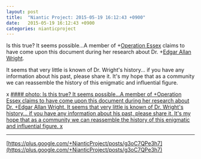 ```yaml
---
layout: post
title:  "Niantic Project: 2015-05-19 16:12:43 +0900"
date:   2015-05-19 16:12:43 +0900
categories: nianticproject
---
```

Is this true? It seems possible...A member of +[Operation Essex](https://plus.google.com/101577681173166935630 "") claims to have come upon this document during her research about Dr. +[Edgar Allan Wright](https://plus.google.com/110289508116377658380 "").

It seems that very little is known of Dr. Wright's history... if you have any information about his past, please share it. It's my hope that as a community we can reassemble the history of this enigmatic and influential figure.

x
[#### photo: Is this true? It seems possible...A member of +Operation Essex claims to have come upon this document during her research about Dr. +Edgar Allan Wright.
It seems that very little is known of Dr. Wright's history... if you have any information about his past, please share it. It's my hope that as a community we can reassemble the history of this enigmatic and influential figure.
x](https://lh3.googleusercontent.com/-TQcpQyPTqn8/VVriXjTgpTI/AAAAAAAAgCE/mvcNDQAcd28/w1200-h1118/Agenda.png "")
- - -
[https://plus.google.com/+NianticProject/posts/g3oC7QPe3h7](https://plus.google.com/+NianticProject/posts/g3oC7QPe3h7)
